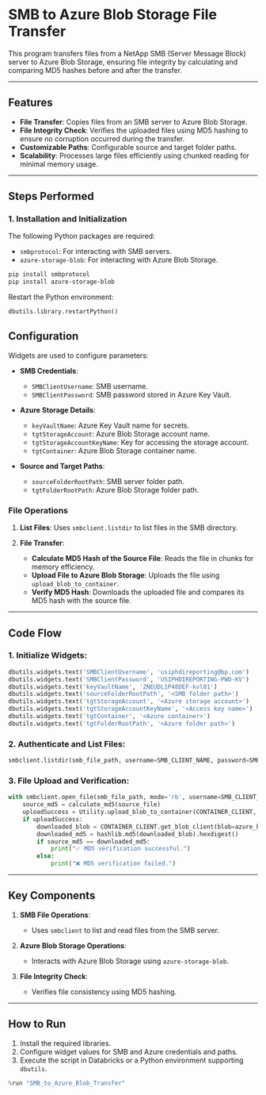 # SMB to Azure Blob Storage File Transfer

This program transfers files from a NetApp SMB (Server Message Block) server to Azure Blob Storage, ensuring file integrity by calculating and comparing MD5 hashes before and after the transfer.

---

## **Features**
- **File Transfer**: Copies files from an SMB server to Azure Blob Storage.
- **File Integrity Check**: Verifies the uploaded files using MD5 hashing to ensure no corruption occurred during the transfer.
- **Customizable Paths**: Configurable source and target folder paths.
- **Scalability**: Processes large files efficiently using chunked reading for minimal memory usage.

---

## **Steps Performed**

### 1. **Installation and Initialization**
The following Python packages are required:
- `smbprotocol`: For interacting with SMB servers.
- `azure-storage-blob`: For interacting with Azure Blob Storage.

```bash
pip install smbprotocol
pip install azure-storage-blob
```

Restart the Python environment:
```python
dbutils.library.restartPython()
```

## **Configuration**
Widgets are used to configure parameters:

- **SMB Credentials**:
  - `SMBClientUsername`: SMB username.
  - `SMBClientPassword`: SMB password stored in Azure Key Vault.

- **Azure Storage Details**:
  - `keyVaultName`: Azure Key Vault name for secrets.
  - `tgtStorageAccount`: Azure Blob Storage account name.
  - `tgtStorageAccountKeyName`: Key for accessing the storage account.
  - `tgtContainer`: Azure Blob Storage container name.

- **Source and Target Paths**:
  - `sourceFolderRootPath`: SMB server folder path.
  - `tgtFolderRootPath`: Azure Blob Storage folder path.

### **File Operations**
1. **List Files**: 
   Uses `smbclient.listdir` to list files in the SMB directory.

2. **File Transfer**:
   - **Calculate MD5 Hash of the Source File**:
     Reads the file in chunks for memory efficiency.
   - **Upload File to Azure Blob Storage**:
     Uploads the file using `upload_blob_to_container`.
   - **Verify MD5 Hash**:
     Downloads the uploaded file and compares its MD5 hash with the source file.

---

## **Code Flow**

### 1. **Initialize Widgets**:
```python
dbutils.widgets.text('SMBClientUsername', 'usiphdireporting@bp.com')
dbutils.widgets.text('SMBClientPassword', 'USIPHDIREPORTING-PWD-KV')
dbutils.widgets.text('keyVaultName', 'ZNEUDL1P48DEF-kvl01')
dbutils.widgets.text('sourceFolderRootPath', '<SMB folder path>')
dbutils.widgets.text('tgtStorageAccount', '<Azure storage account>')
dbutils.widgets.text('tgtStorageAccountKeyName', '<Access key name>')
dbutils.widgets.text('tgtContainer', '<Azure container>')
dbutils.widgets.text('tgtFolderRootPath', '<Azure folder path>')
```

### 2. Authenticate and List Files:
```python
smbclient.listdir(smb_file_path, username=SMB_CLIENT_NAME, password=SMB_CLIENT_PWD)
```

### 3. File Upload and Verification:
```python
with smbclient.open_file(smb_file_path, mode='rb', username=SMB_CLIENT_NAME, password=SMB_CLIENT_PWD) as source_file:
    source_md5 = calculate_md5(source_file)
    uploadSuccess = Utility.upload_blob_to_container(CONTAINER_CLIENT, azure_blob_name, source_file.read())
    if uploadSuccess:
        downloaded_blob = CONTAINER_CLIENT.get_blob_client(blob=azure_blob_name).download_blob().readall()
        downloaded_md5 = hashlib.md5(downloaded_blob).hexdigest()
        if source_md5 == downloaded_md5:
            print("✅ MD5 verification successful.")
        else:
            print("❌ MD5 verification failed.")

```

---

## **Key Components**
1. **SMB File Operations**:
   - Uses `smbclient` to list and read files from the SMB server.
   
2. **Azure Blob Storage Operations**:
   - Interacts with Azure Blob Storage using `azure-storage-blob`.

3. **File Integrity Check**:
   - Verifies file consistency using MD5 hashing.

---

## **How to Run**
1. Install the required libraries.
2. Configure widget values for SMB and Azure credentials and paths.
3. Execute the script in Databricks or a Python environment supporting `dbutils`.

```python
%run "SMB_to_Azure_Blob_Transfer"
```
